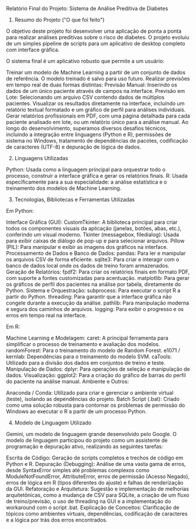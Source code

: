 Relatório Final do Projeto: Sistema de Análise Preditiva de Diabetes

1. Resumo do Projeto ("O que foi feito")

O objetivo deste projeto foi desenvolver uma aplicação de ponta a ponta para realizar análises preditivas sobre o risco de diabetes. O projeto evoluiu de um simples pipeline de scripts para um aplicativo de desktop completo com interface gráfica.

O sistema final é um aplicativo robusto que permite a um usuário:

Treinar um modelo de Machine Learning a partir de um conjunto de dados de referência. O modelo treinado é salvo para uso futuro.
Realizar previsões em tempo real de duas formas distintas:
Previsão Manual: Inserindo os dados de um único paciente através de campos na interface.
Previsão em Lote: Selecionando um arquivo CSV contendo dados de múltiplos pacientes.
Visualizar os resultados diretamente na interface, incluindo um relatório textual formatado e um gráfico de perfil para análises individuais.
Gerar relatórios profissionais em PDF, com uma página detalhada para cada paciente analisado em lote, ou um relatório único para a análise manual.
Ao longo do desenvolvimento, superamos diversos desafios técnicos, incluindo a integração entre linguagens (Python e R), permissões de sistema no Windows, tratamento de dependências de pacotes, codificação de caracteres (UTF-8) e depuração de lógica de dados.

2. Linguagens Utilizadas

Python: Usada como a linguagem principal para orquestrar todo o processo, construir a interface gráfica e gerar os relatórios finais.
R: Usada especificamente para a sua especialidade: a análise estatística e o treinamento dos modelos de Machine Learning.

3. Tecnologias, Bibliotecas e Ferramentas Utilizadas

Em Python:

Interface Gráfica (GUI):
CustomTkinter: A biblioteca principal para criar todos os componentes visuais da aplicação (janelas, botões, abas, etc.), conferindo um visual moderno.
Tkinter (messagebox, filedialog): Usada para exibir caixas de diálogo de pop-up e para selecionar arquivos.
Pillow (PIL): Para manipular e exibir as imagens dos gráficos na interface.
Processamento de Dados e Banco de Dados:
pandas: Para ler e manipular os arquivos CSV de forma eficiente.
sqlite3: Para criar e interagir com o banco de dados local onde os dados de treino foram armazenados.
Geração de Relatórios:
fpdf2: Para criar os relatórios finais em formato PDF, com suporte a fontes customizadas para acentuação.
matplotlib: Para gerar os gráficos de perfil dos pacientes na análise por tabela, diretamente do Python.
Sistema e Orquestração:
subprocess: Para executar o script R a partir do Python.
threading: Para garantir que a interface gráfica não congele durante a execução da análise.
pathlib: Para manipulação moderna e segura dos caminhos de arquivos.
logging: Para exibir o progresso e os erros em tempo real na interface.

Em R:

Machine Learning e Modelagem:
caret: A principal ferramenta para simplificar o processo de treinamento e avaliação dos modelos.
randomForest: Para o treinamento do modelo de Random Forest.
e1071 / kernlab: Dependências para o treinamento do modelo SVM.
caTools: Utilizado para a divisão dos dados em conjuntos de treino e teste.
Manipulação de Dados:
dplyr: Para operações de seleção e manipulação de dados.
Visualização:
ggplot2: Para a criação do gráfico de barras do perfil do paciente na análise manual.
Ambiente e Outros:

Anaconda / Conda: Utilizado para criar e gerenciar o ambiente virtual (teste), isolando as dependências do projeto.
Batch Script (.bat): Criado como uma solução robusta para contornar os problemas de permissão do Windows ao executar o R a partir de um processo Python.

4. Modelo de Linguagem Utilizado

 Gemini, um modelo de linguagem grande desenvolvido pelo Google. O modelo de linguagem participou do projeto como um assistente de programação e depuração ativo, realizando as seguintes tarefas:

Escrita de Código: Geração de scripts completos e trechos de código em Python e R.
Depuração (Debugging): Análise de uma vasta gama de erros, desde SyntaxError simples até problemas complexos como ModuleNotFoundError, AttributeError, erros de permissão (Acesso Negado), erros de lógica em R (tipos diferentes do ajuste) e falhas de renderização da GUI.
Refatoração e Arquitetura: Sugestão e implementação de melhorias arquitetônicas, como a mudança de CSV para SQLite, a criação de um fluxo de treino/previsão, o uso de threading na GUI e a implementação do workaround com o script .bat.
Explicação de Conceitos: Clarificação de tópicos como ambientes virtuais, dependências, codificação de caracteres e a lógica por trás dos erros encontrados.
